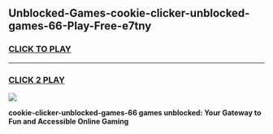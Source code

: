 
## Unblocked-Games-cookie-clicker-unblocked-games-66-Play-Free-e7tny
<h3>
<a href="https://premium76.site?title=cookie-clicker-unblocked-games-66&ref=17A">CLICK TO PLAY</a></h3>
<hr>

<h3>
<a href="https://premium76.site?title=cookie-clicker-unblocked-games-66&ref=17A">CLICK 2 PLAY</a>
  
</h3>

<a href="https://premium76.site?title=cookie-clicker-unblocked-games-66&ref=17A"><img src="https://clearcache.store/games.png"></a>


**cookie-clicker-unblocked-games-66 games unblocked: Your Gateway to Fun and Accessible Online Gaming**
